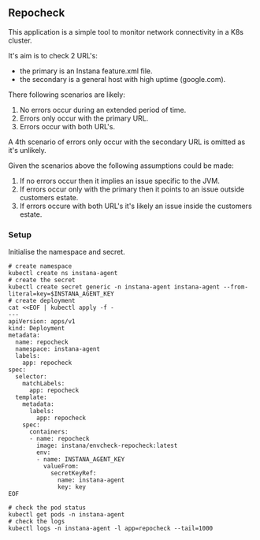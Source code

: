 ## Repocheck

This application is a simple tool to monitor network connectivity in a K8s cluster.

It's aim is to check 2 URL's:

* the primary is an Instana feature.xml file.
* the secondary is a general host with high uptime (google.com).

There following scenarios are likely:

  1. No errors occur during an extended period of time.
  2. Errors only occur with the primary URL.
  3. Errors occur with both URL's.

A 4th scenario of errors only occur with the secondary URL is omitted as it's unlikely.

Given the scenarios above the following assumptions could be made:

  1. If no errors occur then it implies an issue specific to the JVM.
  2. If errors occur only with the primary then it points to an issue outside customers estate.
  3. If errors occure with both URL's it's likely an issue inside the customers estate.

### Setup

Initialise the namespace and secret.

```
# create namespace
kubectl create ns instana-agent
# create the secret
kubectl create secret generic -n instana-agent instana-agent --from-literal=key=$INSTANA_AGENT_KEY
# create deployment
cat <<EOF | kubectl apply -f - 
---
apiVersion: apps/v1
kind: Deployment
metadata:
  name: repocheck
  namespace: instana-agent
  labels:
    app: repocheck
spec:
  selector:
    matchLabels:
      app: repocheck
  template:
    metadata:
      labels:
        app: repocheck
    spec:
      containers:
      - name: repocheck
        image: instana/envcheck-repocheck:latest
        env:
        - name: INSTANA_AGENT_KEY
          valueFrom:
            secretKeyRef:
              name: instana-agent
              key: key
EOF

# check the pod status
kubectl get pods -n instana-agent
# check the logs
kubectl logs -n instana-agent -l app=repocheck --tail=1000
```

